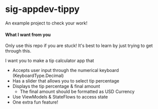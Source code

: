 # sig-appdev-tippy
An example project to check your work!


#### What I want from you
Only use this repo if you are stuck! It's best to learn by just trying to get through this.

I want you to make a tip calculator app that
 - Accepts user input through the numerical keyboard (KeyboardType.Decimal)
 - Has a slider that allows you to select tip percentage
 - Displays the tip percentage & final amount
    - The final amount should be formatted as USD Currency
 - Use ViewModels & StateFlows to access state
 - One extra fun feature!
